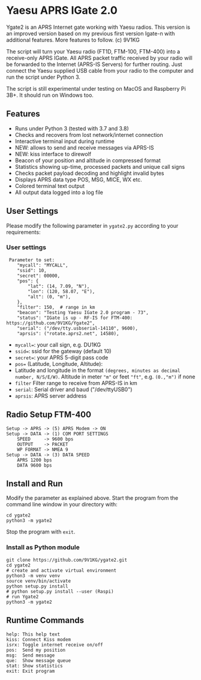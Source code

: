 # Yaesu APRS IGate 2.0

Ygate2 is an APRS Internet gate working with Yaesu radios.
This version is an improved version based on my previous first version Igate-n with
additional features. More features to follow.
(c) 9V1KG

The script will turn your Yaesu radio (FT1D, FTM-100, FTM-400) into a receive-only
APRS IGate. All APRS packet traffic received by your radio will be forwarded to the 
Internet (APRS-IS Servers) for further routing. Just connect the Yaesu supplied 
USB cable from your radio to the computer and run the script under Python 3.

The script is still experimental under testing on MacOS and Raspberry Pi 3B+. 
It should run on Windows too.

## Features
- Runs under Python 3 (tested with 3.7 and 3.8)
- Checks and recovers from lost network/internet connection
- Interactive terminal input during runtime
- NEW: allows to send and receive messages via APRS-IS
- NEW: kiss interface to direwolf 
- Beacon of your position and altitude in compressed format
- Statistics showing up-time, processed packets and unique call signs
- Checks packet payload decoding and highlight invalid bytes
- Displays APRS data type POS, MSG, MICE, WX etc.
- Colored terminal text output
- All output data logged into a log file

## User Settings
Please modify the following parameter in `ygate2.py` according 
to your requirements:
### User settings

     Parameter to set:
        "mycall": "MYCALL",
        "ssid": 10,
        "secret": 00000,
        "pos": {
            "lat": (14, 7.09, "N"),
            "lon": (120, 58.07, "E"),
            "alt": (0, "m"),
        },
        "filter": 150,  # range in km
        "beacon": "Testing Yaesu IGate 2.0 program - 73",
        "status": "IGate is up - RF-IS for FTM-400: https://github.com/9V1KG/Ygate2",
        "serial": ("/dev/tty.usbserial-14110", 9600),
        "aprsis": ("rotate.aprs2.net", 14580),

 - `mycall=`:   your call sign, e.g. DU1KG
 - `ssid=`:      ssid for the gateway (default 10)
 - `secret=`:    your APRS 5-digit pass code
 - `pos=` (Latitude, Longitude, Altitude):
 - Latitude and longitude in the format
 `(degrees, minutes as decimal number, N/S/E/W)`.
 Altitude in meter `"m"` or feet `"ft"`, e.g. `(0.,"m")` if none
 - `filter` Filter range to receive from APRS-IS in km 
 - `serial`: Serial driver and baud ("/dev/ttyUSB0")
 - `aprsis`: APRS server address
 
     
    

## Radio Setup FTM-400
    Setup -> APRS -> (5) APRS Modem -> ON
    Setup -> DATA -> (1) COM PORT SETTINGS
        SPEED     -> 9600 bps
        OUTPUT    -> PACKET
        WP FORMAT -> NMEA 9
    Setup -> DATA -> (3) DATA SPEED
        APRS 1200 bps
        DATA 9600 bps

## Install and Run

Modify the parameter as explained above.
Start the program from the command line window in your directory with: 

    cd ygate2
    python3 -m ygate2

Stop the program with `exit`.
### Install as Python module
    git clone https://github.com/9V1KG/ygate2.git
    cd ygate2
    # create and activate virtual environment
    python3 -m venv venv
    source venv/bin/activate
    python setup.py install
    # python setup.py install --user (Raspi)
    # run Ygate2
    python3 -m ygate2

## Runtime Commands

    help: This help text
    kiss: Connect Kiss modem
    isrx: Toggle internet receive on/off
    pos:  Send my position
    msg:  Send message
    que:  Show message queue
    stat: Show statistics
    exit: Exit program


